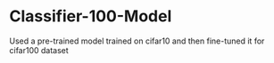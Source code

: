 # Classifier-100-Model
Used a pre-trained model trained on cifar10 and then fine-tuned it for cifar100 dataset
